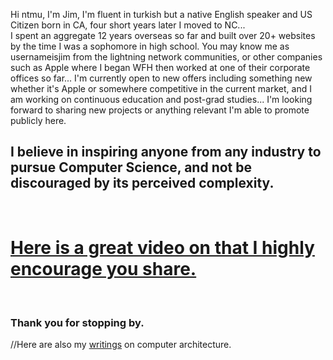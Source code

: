 
Hi ntmu, I'm Jim, I'm fluent in turkish but a native English speaker and US Citizen born in CA, four short years later I moved to NC...<br>
I spent an aggregate 12 years overseas so far and built over 20+ websites by the time I was a sophomore in high school.
You may know me as usernameisjim from the lightning network communities, or other companies such as Apple where I began WFH then worked at one of their corporate offices so far...
I'm currently open to new offers including something new whether it's Apple or somewhere competitive in the current market, and I am working on continuous education and post-grad studies...
I'm looking forward to sharing new projects or anything relevant I'm able to promote publicly here.

## I believe in inspiring anyone from any industry to pursue Computer Science, and not be discouraged by its perceived complexity. 
<br>

# [Here is a great video on that I highly encourage you share.](https://www.youtube.com/watch?v=nKIu9yen5nc)
<br>

### Thank you for stopping by.

//Here are also my [writings](https://jimsuley.substack.com/p/notes-on-computers) on computer architecture.




